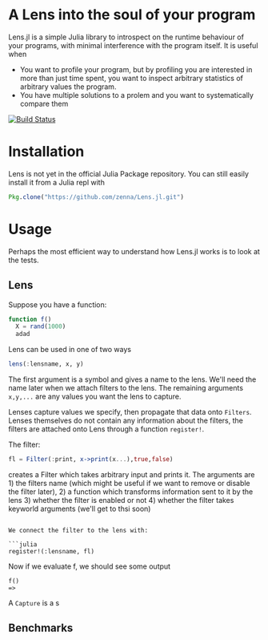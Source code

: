 # A Lens into the soul of your program

Lens.jl is a simple Julia library to introspect on the runtime behaviour of your programs, with minimal interference with the program itself.  It is useful when

- You want to profile your program, but by profiling you are interested in more than just time spent, you want to inspect arbitrary statistics of arbitrary values the program.
- You have multiple solutions to a prolem and you want to systematically compare them

[![Build Status](https://travis-ci.org/zenna/Lens.jl.svg?branch=master)](https://travis-ci.org/zenna/Lens.jl)

# Installation

Lens is not yet in the official Julia Package repository.  You can still easily install it from a Julia repl with

```julia
Pkg.clone("https://github.com/zenna/Lens.jl.git")
```

# Usage

Perhaps the most efficient way to understand how Lens.jl works is to look at the tests.


## Lens
Suppose you have a function:

```julia
function f()
  X = rand(1000)
  adad
```

Lens can be used in one of two ways

```julia
lens(:lensname, x, y)
```

The first argument is a symbol and gives a name to the lens.
We'll need the name later when we attach filters to the lens.
The remaining arguments `x,y,...` are any values you want the lens to capture.

Lenses capture values we specify, then propagate that data onto `Filters`.
Lenses themselves do not contain any information about the filters, the filters are attached onto Lens through a function `register!`.

The filter:

```julia
fl = Filter(:print, x->print(x...),true,false)
```

creates a Filter which takes arbitrary input and prints it.  The arguments are 1) the filters name (which might be useful if we want to remove or disable the filter later), 2) a function which transforms information sent to it by the lens 3) whether the filter is enabled or not 4) whether the filter takes keyworld arguments (we'll get to thsi soon)

```

We connect the filter to the lens with:

```julia
register!(:lensname, fl)
```

Now if we evaluate f, we should see some output

```
f()
=>
```

A `Capture` is a s

## Benchmarks
